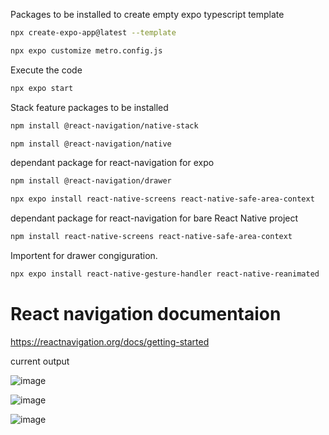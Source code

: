 Packages to be installed to create empty expo typescript template

``` bash 
npx create-expo-app@latest --template
```
```bash
npx expo customize metro.config.js 
```
Execute the code

```bash
npx expo start
```

Stack feature packages to be installed
```bash
npm install @react-navigation/native-stack
```
```bash
npm install @react-navigation/native
```



dependant package for react-navigation for expo
```bash
npm install @react-navigation/drawer
```
```bash
npx expo install react-native-screens react-native-safe-area-context
``` 
dependant package for react-navigation for bare React Native project

```bash
npm install react-native-screens react-native-safe-area-context
``` 

Importent for drawer congiguration.

```bash
npx expo install react-native-gesture-handler react-native-reanimated
``` 

# React navigation documentaion  
https://reactnavigation.org/docs/getting-started

current output

![image](https://github.com/user-attachments/assets/997e04a9-4351-4f34-90da-689d82d57ce5)

![image](https://github.com/user-attachments/assets/1f828db7-6f63-4f8b-aafd-2eaa2d237061)

![image](https://github.com/user-attachments/assets/d9a80545-4589-403e-8cb5-a59ddfc1b5ce)

